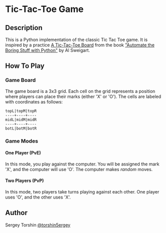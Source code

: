 # Tic-Tac-Toe Game

## Description

This is a Python implementation of the classic Tic Tac Toe game. It is inspired by a practice [A Tic-Tac-Toe Board](https://automatetheboringstuff.com/2e/chapter5/#calibre_link-199) from the book ["Automate the Boring Stuff with Python"](https://automatetheboringstuff.com/) by Al Sweigart.

## How To Play

### Game Board

The game board is a 3x3 grid. Each cell on the grid represents a position where players can place their marks (either 'X' or 'O'). The cells are labeled with coordinates as follows:
```
topL|topM|topR
----+----+----
midL|midM|midR
----+----+----
botL|botM|botR
```

### Game Modes

#### One Player (PvE)

In this mode, you play against the computer. You will be assigned the mark 'X', and the computer will use 'O'. The computer makes *random* moves.

#### Two Players (PvP)

In this mode, two players take turns playing against each other. One player uses 'O', and the other uses 'X'.

## Author 

Sergey Torshin [@torshin5ergey](https://github.com/torshin5ergey)
